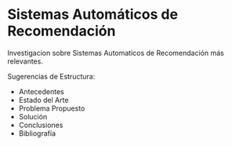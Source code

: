 # Sistemas Automáticos de Recomendación


Investigacion sobre Sistemas Automaticos de Recomendación más relevantes.

Sugerencias de Estructura:
* Antecedentes
* Estado del Arte
* Problema Propuesto
* Solución
* Conclusiones
* Bibliografía
